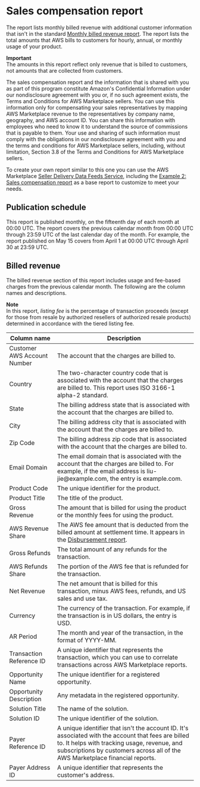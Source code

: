 # Sales compensation report<a name="sales-compensation-report"></a>

The report lists monthly billed revenue with additional customer information that isn't in the standard [Monthly billed revenue report](monthly-billed-revenue-report.md)\. The report lists the total amounts that AWS bills to customers for hourly, annual, or monthly usage of your product\. 

**Important**  
 The amounts in this report reflect only revenue that is billed to customers, not amounts that are collected from customers\. 

 The sales compensation report and the information that is shared with you as part of this program constitute Amazon's Confidential Information under our nondisclosure agreement with you or, if no such agreement exists, the Terms and Conditions for AWS Marketplace sellers\. You can use this information only for compensating your sales representatives by mapping AWS Marketplace revenue to the representatives by company name, geography, and AWS account ID\. You can share this information with employees who need to know it to understand the source of commissions that is payable to them\. Your use and sharing of such information must comply with the obligations in our nondisclosure agreement with you and the terms and conditions for AWS Marketplace sellers, including, without limitation, Section 3\.8 of the Terms and Conditions for AWS Marketplace sellers\. 

To create your own report similar to this one you can use the AWS Marketplace [Seller Delivery Data Feeds Service](data-feed-service.md), including the [Example 2: Sales compensation report](data-feed-full-examples.md#data-feed-example-sales-compensation) as a base report to customize to meet your needs\.

## Publication schedule<a name="publication-schedule-4"></a>

This report is published monthly, on the fifteenth day of each month at 00:00 UTC\. The report covers the previous calendar month from 00:00 UTC through 23:59 UTC of the last calendar day of the month\. For example, the report published on May 15 covers from April 1 at 00:00 UTC through April 30 at 23:59 UTC\.

## Billed revenue<a name="section-1-billed-revenue"></a>

 The billed revenue section of this report includes usage and fee\-based charges from the previous calendar month\. The following are the column names and descriptions\. 

**Note**  
In this report, *listing fee* is the percentage of transaction proceeds \(except for those from resale by authorized resellers of authorized resale products\) determined in accordance with the tiered listing fee\. 


|  Column name  |  Description  | 
| --- | --- | 
|  Customer AWS Account Number  |  The account that the charges are billed to\.  | 
|  Country  |  The two\-character country code that is associated with the account that the charges are billed to\. This report uses ISO 3166\-1 alpha\-2 standard\.  | 
|  State  |  The billing address state that is associated with the account that the charges are billed to\. | 
|  City  |  The billing address city that is associated with the account that the charges are billed to\.  | 
|  Zip Code  |  The billing address zip code that is associated with the account that the charges are billed to\.  | 
|  Email Domain  |  The email domain that is associated with the account that the charges are billed to\. For example, if the email address is liu\-jie@example\.com, the entry is example\.com\. | 
|  Product Code  |  The unique identifier for the product\.  | 
|  Product Title  |  The title of the product\.  | 
|  Gross Revenue  |  The amount that is billed for using the product or the monthly fees for using the product\.  | 
|  AWS Revenue Share  |  The AWS fee amount that is deducted from the billed amount at settlement time\. It appears in the [Disbursement report](monthly-disbursement-report.md)\. | 
|  Gross Refunds  |  The total amount of any refunds for the transaction\.  | 
|  AWS Refunds Share  |  The portion of the AWS fee that is refunded for the transaction\.  | 
|  Net Revenue  |  The net amount that is billed for this transaction, minus AWS fees, refunds, and US sales and use tax\.  | 
|  Currency  |  The currency of the transaction\. For example, if the transaction is in US dollars, the entry is USD\.  | 
|  AR Period  |  The month and year of the transaction, in the format of YYYY\-MM\. | 
|  Transaction Reference ID  |  A unique identifier that represents the transaction, which you can use to correlate transactions across AWS Marketplace reports\. | 
|  Opportunity Name  |  The unique identifier for a registered opportunity\.  | 
|  Opportunity Description  |  Any metadata in the registered opportunity\.  | 
|  Solution Title  |  The name of the solution\.  | 
|  Solution ID  |  The unique identifier of the solution\.  | 
|  Payer Reference ID  |  A unique identifier that isn't the account ID\. It's associated with the account that fees are billed to\. It helps with tracking usage, revenue, and subscriptions by customers across all of the AWS Marketplace financial reports\.  | 
|  Payer Address ID  |  A unique identifier that represents the customer's address\. | 